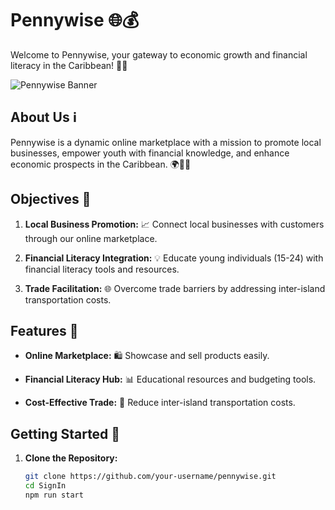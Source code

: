 # Pennywise 🌐💰

Welcome to Pennywise, your gateway to economic growth and financial literacy in the Caribbean! 🚀🌴

![Pennywise Banner](link-to-your-banner-image.png)

## About Us ℹ️

Pennywise is a dynamic online marketplace with a mission to promote local businesses, empower youth with financial knowledge, and enhance economic prospects in the Caribbean. 🌍🌱💡

## Objectives 🎯

1. **Local Business Promotion:** 📈 Connect local businesses with customers through our online marketplace.

2. **Financial Literacy Integration:** 💡 Educate young individuals (15-24) with financial literacy tools and resources.

3. **Trade Facilitation:** 🌐 Overcome trade barriers by addressing inter-island transportation costs.

## Features 🚀

- **Online Marketplace:** 🛍️ Showcase and sell products easily.
  
- **Financial Literacy Hub:** 📊 Educational resources and budgeting tools.
  
- **Cost-Effective Trade:** 💸 Reduce inter-island transportation costs.

## Getting Started 🚀

1. **Clone the Repository:**
   ```bash
   git clone https://github.com/your-username/pennywise.git
   cd SignIn
   npm run start
